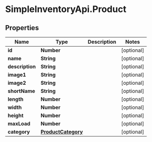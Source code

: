 # SimpleInventoryApi.Product

## Properties
Name | Type | Description | Notes
------------ | ------------- | ------------- | -------------
**id** | **Number** |  | [optional] 
**name** | **String** |  | [optional] 
**description** | **String** |  | [optional] 
**image1** | **String** |  | [optional] 
**image2** | **String** |  | [optional] 
**shortName** | **String** |  | [optional] 
**length** | **Number** |  | [optional] 
**width** | **Number** |  | [optional] 
**height** | **Number** |  | [optional] 
**maxLoad** | **Number** |  | [optional] 
**category** | [**ProductCategory**](ProductCategory.md) |  | [optional] 
